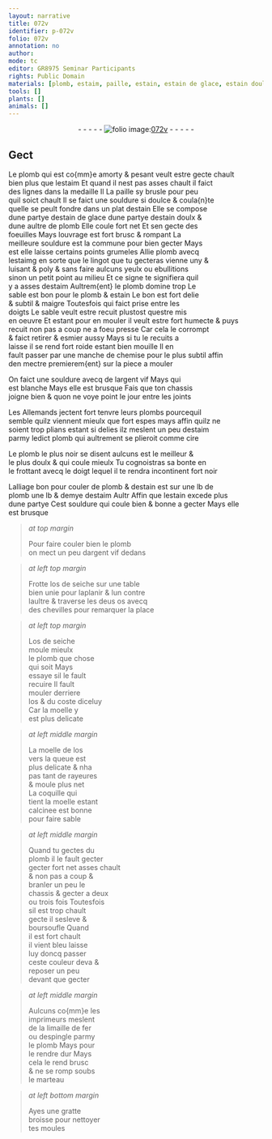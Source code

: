```yaml
---
layout: narrative
title: 072v
identifier: p-072v
folio: 072v
annotation: no
author:
mode: tc
editor: GR8975 Seminar Participants
rights: Public Domain
materials: [plomb, estaim, paille, estain, estain de glace, estain doulx, estaimg, argent vif, plombs, cire, os de seiche, os, moelle, moelle de los, coquille, limaille de fer, espingle]
tools: []
plants: []
animals: []
---
```


<div class="folio" align="center">- - - - - <a href="http://gallica.bnf.fr/ark:/12148/btv1b10500001g/f150.image" target="_blank"><img src="https://cu-mkp.github.io/2017-workshop-edition/assets/photo-icon.png" alt="folio image: " style="display:inline-block; margin-bottom:-3px;"/>072v</a> - - - - - </div>  
  

## Gect

 
Le <span class="m">plomb</span> qui est co{mm}e amorty & pesant veult estre gecte chault<br/> bien plus que l<span class="m">estaim</span> Et quand il nest pas asses chault il faict<br/> des lignes dans la medaille Il La <span class="m">paille</span> sy brusle pour peu<br/> quil soict chault Il se faict une souldure si doulce & coula{n}te<br/> quelle se peult fondre dans un plat d<span class="m">estain</span> Elle se compose<br/> dune partye d<span class="m">estain de glace</span> dune partye d<span class="m">estain doulx</span> &<br/> dune aultre de <span class="m">plomb</span> Elle coule fort net Et sen gecte des<br/> foeuilles Mays louvrage est fort brusc & rompant La<br/> meilleure souldure est la commune pour bien gecter Mays<br/> est elle laisse certains points grumeles Allie <span class="m">plomb</span> avecq<br/> l<span class="m">estaimg</span> en sorte que le lingot que tu gecteras vienne uny &<br/> luisant & poly & sans faire aulcuns yeulx ou ebullitions<br/> sinon un petit point au milieu Et ce signe te signifiera quil<br/> y a asses d<span class="m">estaim</span> Aultrem{ent} le <span class="m">plomb</span> domine trop Le<br/> sable est bon pour le <span class="m">plomb</span> & <span class="m">estain</span> Le bon est fort delie<br/> & subtil & maigre Toutesfois qui faict prise entre les<br/> doigts Le sable veult estre recuit plustost questre mis<br/> en oeuvre Et estant pour en mouler il veult estre fort humecte & puys<br/> recuit non pas a coup ne a foeu presse Car cela le corrompt<br/> & faict retirer & esmier aussy Mays si tu le recuits a<br/> laisse il se rend fort roide estant bien mouille Il en<br/> fault passer par une manche de chemise pour le plus subtil affin<br/> den mectre premierem{ent} sur la piece a mouler
 
On faict une souldure avecq de l<span class="m">argent vif</span> Mays qui<br/> est blanche Mays elle est brusque Fais que ton chassis<br/> joigne bien & quon ne voye point le jour entre les joints
 
Les <span class="pl">Allemands</span> jectent fort tenvre leurs <span class="m">plombs</span> pourcequil<br/> semble quilz viennent mieulx que fort espes mays affin quilz ne<br/> soient trop plians estant si delies ilz meslent un peu d<span class="m">estaim</span><br/> parmy ledict <span class="m">plomb</span> qui aultrement se plieroit comme <span class="m">cire</span>
 
Le <span class="m">plomb</span> le plus noir se disent aulcuns est le meilleur &<br/> le plus doulx & qui coule mieulx Tu cognoistras sa bonte en<br/> le frottant avecq le doigt lequel il te rendra incontinent fort noir
 
Lalliage bon pour couler de <span class="m">plomb</span> & d<span class="m">estain</span> est sur une lb de<br/> <span class="m">plomb</span> une lb & demye d<span class="m">estaim</span> Aultr Affin que l<span class="m">estain</span> excede plus<br/> dune partye Cest souldure qui coule bien & bonne a gecter Mays elle<br/> est brusque
 
> *at top margin*
> 
>   Pour faire couler bien le <span class="m">plomb</span><br/> on mect un peu d<span class="m">argent vif</span> dedans
 
> *at left top margin*
> 
>   Frotte l<span class="m">os de seiche</span> sur une table<br/> bien unie pour laplanir & lun contre<br/> laultre & traverse les deus <span class="m">os</span> avecq<br/> des chevilles pour remarquer la place
 
> *at left top margin*
> 
>   L<span class="m">os de seiche</span><br/> moule mieulx<br/> le <span class="m">plomb</span> que chose<br/> qui soit Mays<br/> essaye sil le fault<br/> recuire Il fault<br/> mouler derriere<br/> l<span class="m">os</span> & du coste diceluy<br/> Car la <span class="m">moelle</span> y<br/> est plus delicate
 
> *at left middle margin*
> 
>   La <span class="m">moelle de los</span><br/> vers la queue est<br/> plus delicate & nha<br/> pas tant de rayeures<br/> & moule plus net<br/> La <span class="m">coquille</span> qui<br/> tient la <span class="m">moelle</span> estant<br/> calcinee est bonne<br/> pour faire sable
 
> *at left middle margin*
> 
>   Quand tu gectes du<br/> <span class="m">plomb</span> il le fault gecter<br/> gecter fort net asses chault<br/> & non pas a coup &<br/> branler un peu le<br/> chassis & gecter a deux<br/> ou trois fois Toutesfois<br/> sil est trop chault<br/> gecte il sesleve &<br/> boursoufle Quand<br/> il est fort chault<br/> il vient bleu laisse<br/> luy doncq passer<br/> ceste couleur deva &<br/> reposer un peu<br/> devant que gecter
 
> *at left middle margin*
> 
>   Aulcuns co{mm}e les<br/> <span class="pro">imprimeurs</span> meslent<br/> de la <span class="m">limaille de fer</span><br/> ou d<span class="m">espingle</span> parmy<br/> le <span class="m">plomb</span> Mays pour<br/> le rendre dur Mays<br/> cela le rend brusc<br/> & ne se romp soubs<br/> le marteau
 
> *at left bottom margin*
> 
>   Ayes une gratte<br/> broisse pour nettoyer<br/> tes moules
 
